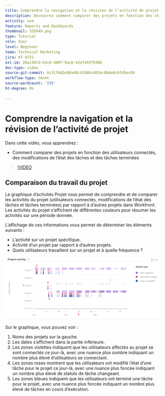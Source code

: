 ```yaml
---
title: Comprendre la navigation et la révision de l’activité de projet
description: Découvrez comment comparer des projets en fonction des utilisateurs connectés, des modifications d’état des tâches et des tâches terminées dans [!UICONTROL Analytics amélioré].
activity: use
feature: Reports and Dashboards
thumbnail: 335049.png
type: Tutorial
role: User
level: Beginner
team: Technical Marketing
jira: KT-8731
exl-id: 26ac507d-b3c6-400f-9ac6-42ef493f9380
doc-type: video
source-git-commit: 6c31f8d2e98ad8cd1880cd03ec0b0e6c0fd9ec09
workflow-type: tm+mt
source-wordcount: '235'
ht-degree: 0%

---
```


# Comprendre la navigation et la révision de l’activité de projet

Dans cette vidéo, vous apprendrez :

* Comment comparer des projets en fonction des utilisateurs connectés, des modifications de l’état des tâches et des tâches terminées

>[!VIDEO](https://video.tv.adobe.com/v/335049/?quality=12&learn=on)

## Comparaison du travail du projet

Le graphique d’activités Projet vous permet de comprendre et de comparer les activités du projet (utilisateurs connectés, modifications de l’état des tâches et tâches terminées) par rapport à d’autres projets dans Workfront. Les activités du projet s’affichent de différentes couleurs pour résumer les activités sur une période donnée.

L’affichage de ces informations vous permet de déterminer les éléments suivants :

* L’activité sur un projet spécifique.
* Activité d’un projet par rapport à d’autres projets.
* Quels utilisateurs travaillent sur un projet et à quelle fréquence ?

![Une image montrant l’activité du projet avec des chiffres sur les zones décrites dans les puces ci-dessous](assets/section-2-5.png)

Sur le graphique, vous pouvez voir :

1. Noms des projets sur la gauche.
1. Les dates s’affichent dans la partie inférieure.
1. Les zones violettes indiquent que les utilisateurs affectés au projet se sont connectés ce jour-là, avec une nuance plus sombre indiquant un nombre plus élevé d’utilisateurs se connectant.
1. Les zones roses montrent que les utilisateurs ont modifié l’état d’une tâche pour le projet ce jour-là, avec une nuance plus foncée indiquant un nombre plus élevé de statuts de tâche changeant.
1. Les zones bleues indiquent que les utilisateurs ont terminé une tâche pour le projet, avec une nuance plus foncée indiquant un nombre plus élevé de tâches en cours d’exécution.
